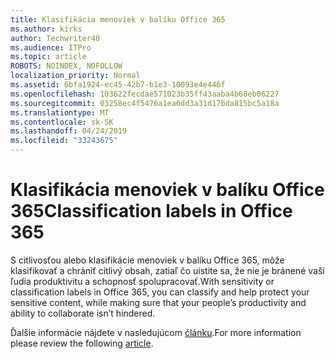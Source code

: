 ```yaml
---
title: Klasifikácia menoviek v balíku Office 365
ms.author: kirks
author: Techwriter40
ms.audience: ITPro
ms.topic: article
ROBOTS: NOINDEX, NOFOLLOW
localization_priority: Normal
ms.assetid: 6bfa1924-ec45-42b7-b1e3-10093e4e446f
ms.openlocfilehash: 103622fecdae571023b35ff43aaba4b68eb06227
ms.sourcegitcommit: 03258ec4f5476a1ea6dd3a31d17bda815bc5a18a
ms.translationtype: MT
ms.contentlocale: sk-SK
ms.lasthandoff: 04/24/2019
ms.locfileid: "33243675"
---
```

# <a name="classification-labels-in-office-365"></a><span data-ttu-id="5b41d-102">Klasifikácia menoviek v balíku Office 365</span><span class="sxs-lookup"><span data-stu-id="5b41d-102">Classification labels in Office 365</span></span>

<span data-ttu-id="5b41d-103">S citlivosťou alebo klasifikácie menoviek v balíku Office 365, môže klasifikovať a chrániť citlivý obsah, zatiaľ čo uistite sa, že nie je bránené vaši ľudia produktivitu a schopnosť spolupracovať.</span><span class="sxs-lookup"><span data-stu-id="5b41d-103">With sensitivity or classification labels in Office 365, you can classify and help protect your sensitive content, while making sure that your people’s productivity and ability to collaborate isn’t hindered.</span></span>

<span data-ttu-id="5b41d-104">Ďalšie informácie nájdete v nasledujúcom [článku](https://docs.microsoft.com/en-us/office365/securitycompliance/sensitivity-labels).</span><span class="sxs-lookup"><span data-stu-id="5b41d-104">For more information please review the following [article](https://docs.microsoft.com/en-us/office365/securitycompliance/sensitivity-labels).</span></span>
